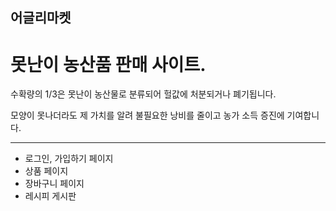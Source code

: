## 어글리마켓
 # 못난이 농산품 판매 사이트.

수확량의 1/3은 못난이 농산물로 분류되어 헐값에 처분되거나 폐기됩니다.

모양이 못나더라도 제 가치를 알려 불필요한 낭비를 줄이고 농가 소득 증진에 기여합니다.

*** 
  * 로그인, 가입하기 페이지
  * 상품 페이지
  * 장바구니 페이지
  * 레시피 게시판 

